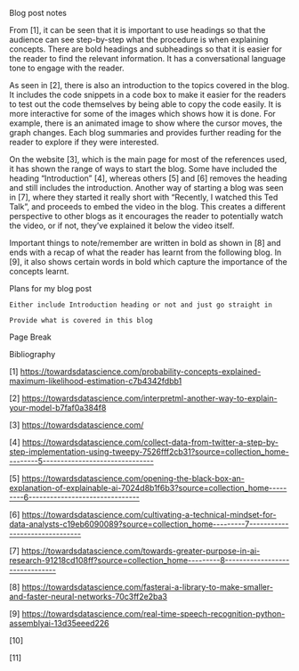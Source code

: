 Blog post notes 

 

From [1], it can be seen that it is important to use headings so that the audience can see step-by-step what the procedure is when explaining concepts. There are bold headings and subheadings so that it is easier for the reader to find the relevant information. It has a conversational language tone to engage with the reader. 

As seen in [2], there is also an introduction to the topics covered in the blog. It includes the code snippets in a code box to make it easier for the readers to test out the code themselves by being able to copy the code easily. It is more interactive for some of the images which shows how it is done. For example, there is an animated image to show where the cursor moves, the graph changes. Each blog summaries and provides further reading for the reader to explore if they were interested.  

On the website [3], which is the main page for most of the references used, it has shown the range of ways to start the blog. Some have included the heading “Introduction” [4], whereas others [5] and [6] removes the heading and still includes the introduction. Another way of starting a blog was seen in [7], where they started it really short with “Recently, I watched this Ted Talk”, and proceeds to embed the video in the blog. This creates a different perspective to other blogs as it encourages the reader to potentially watch the video, or if not, they’ve explained it below the video itself. 

Important things to note/remember are written in bold as shown in [8] and ends with a recap of what the reader has learnt from the following blog. In [9], it also shows certain words in bold which capture the importance of the concepts learnt.  

 

Plans for my blog post 

    Either include Introduction heading or not and just go straight in 

    Provide what is covered in this blog 

     

Page Break 

 

Bibliography 

[1] https://towardsdatascience.com/probability-concepts-explained-maximum-likelihood-estimation-c7b4342fdbb1 

[2] https://towardsdatascience.com/interpretml-another-way-to-explain-your-model-b7faf0a384f8  

[3] https://towardsdatascience.com/ 

[4] https://towardsdatascience.com/collect-data-from-twitter-a-step-by-step-implementation-using-tweepy-7526fff2cb31?source=collection_home---------5-------------------------------  

[5] https://towardsdatascience.com/opening-the-black-box-an-explanation-of-explainable-ai-7024d8b1f6b3?source=collection_home---------6------------------------------- 

[6] https://towardsdatascience.com/cultivating-a-technical-mindset-for-data-analysts-c19eb6090089?source=collection_home---------7------------------------------- 

[7] https://towardsdatascience.com/towards-greater-purpose-in-ai-research-91218cd108ff?source=collection_home---------8-------------------------------  

[8] https://towardsdatascience.com/fasterai-a-library-to-make-smaller-and-faster-neural-networks-70c3ff2e2ba3 

[9] https://towardsdatascience.com/real-time-speech-recognition-python-assemblyai-13d35eeed226  

[10]  

[11]  
